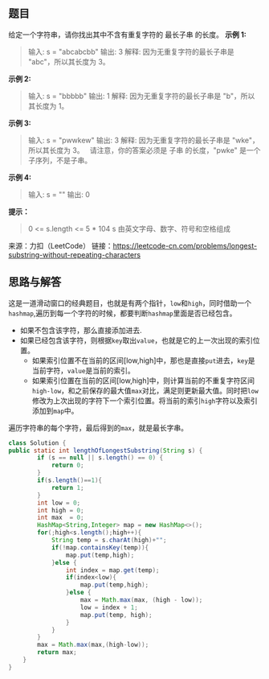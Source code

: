 ## 题目
给定一个字符串，请你找出其中不含有重复字符的 最长子串 的长度。
**示例 1:**

>输入: s = "abcabcbb"
输出: 3 
解释: 因为无重复字符的最长子串是 "abc"，所以其长度为 3。

**示例 2:**

>输入: s = "bbbbb"
输出: 1
解释: 因为无重复字符的最长子串是 "b"，所以其长度为 1。


**示例 3:**

>输入: s = "pwwkew"
输出: 3
解释: 因为无重复字符的最长子串是 "wke"，所以其长度为 3。
     请注意，你的答案必须是 子串 的长度，"pwke" 是一个子序列，不是子串。

**示例 4:**

>输入: s = ""
输出: 0
 

**提示：**
>0 <= s.length <= 5 * 104
s 由英文字母、数字、符号和空格组成

来源：力扣（LeetCode）
链接：https://leetcode-cn.com/problems/longest-substring-without-repeating-characters

## 思路与解答
这是一道滑动窗口的经典题目，也就是有两个指针，`low`和`high`，同时借助一个`hashmap`,遍历到每一个字符的时候，都要判断`hashmap`里面是否已经包含。
- 如果不包含该字符，那么直接添加进去.
- 如果已经包含该字符，则根据`key`取出`value`，也就是它的上一次出现的索引位置。
    - 如果索引位置不在当前的区间[low,high]中，那也是直接`put`进去，`key`是当前字符，`value`是当前的索引。
    - 如果索引位置在当前的区间[low,high]中，则计算当前的不重复字符区间`high-low`，和之前保存的最大值`max`对比，满足则更新最大值。同时把`low`修改为上次出现的字符下一个索引位置。将当前的索引`high`字符以及索引添加到`map`中。

遍历字符串的每个字符，最后得到的`max`，就是最长字串。

``` java
class Solution {
public static int lengthOfLongestSubstring(String s) {
        if (s == null || s.length() == 0) {
            return 0;
        }
        if(s.length()==1){
            return 1;
        }
        int low = 0;
        int high = 0;
        int max  = 0;
        HashMap<String,Integer> map = new HashMap<>();
        for(;high<s.length();high++){
            String temp = s.charAt(high)+"";
            if(!map.containsKey(temp)){
                map.put(temp,high);
            }else {
                int index = map.get(temp);
                if(index<low){
                    map.put(temp,high);
                }else {
                    max = Math.max(max, (high - low));
                    low = index + 1;
                    map.put(temp, high);
                }
            }
        }
        max = Math.max(max,(high-low));
        return max;
    }
}
```